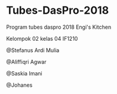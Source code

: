 # Tubes-DasPro-2018

Program tubes daspro 2018 Engi's Kitchen

Kelompok 02 kelas 04 IF1210 

@Stefanus Ardi Mulia

@Aliffiqri Agwar

@Saskia Imani

@Johanes
